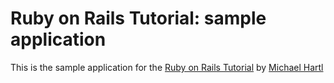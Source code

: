 # Ruby on Rails Tutorial:  sample application

This is the sample application for the [Ruby on Rails Tutorial](http://railstutorial.org/) by [Michael Hartl](http://michaelhartl.com/)